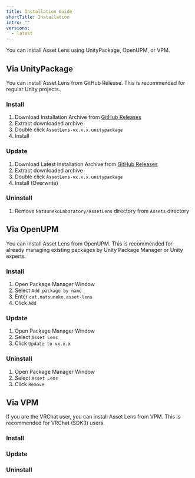 ```yaml
---
title: Installation Guide
shortTitle: Installation
intro: ""
versions:
  - latest
---
```


You can install Asset Lens using UnityPackage, OpenUPM, or VPM.

## Via UnityPackage

You can install Asset Lens from GitHub Release.
This is recommended for regular Unity projects.

### Install

1. Download Installation Archive from [GitHub Releases](https://github.com/mika-f/asset-lens/releases)
2. Extract downloaded archive
3. Double click `AssetLens-vx.x.x.unitypackage`
4. Install

### Update

1. Download Latest Installation Archive from [GitHub Releases](https://github.com/mika-f/asset-lens/releases)
2. Extract downloaded archive
3. Double click `AssetLens-vx.x.x.unitypackage`
4. Install (Overwrite)

### Uninstall

1. Remove `NatsunekoLaboratory/AssetLens` directory from `Assets` directory

## Via OpenUPM

You can install Asset Lens from OpenUPM.
This is recommended for already managing existing packages by Unity Package Manager or Unity experts.

### Install

1. Open Package Manager Window
1. Select `Add package by name`
1. Enter `cat.natsuneko.asset-lens`
1. Click `Add`

### Update

1. Open Package Manager Window
2. Select `Asset Lens`
3. Click `Update to vx.x.x`

### Uninstall

1. Open Package Manager Window
2. Select `Asset Lens`
3. Click `Remove`

## Via VPM

If you are the VRChat user, you can install Asset Lens from VPM. This is recommended for VRChat (SDK3) users.

### Install

### Update

### Uninstall
